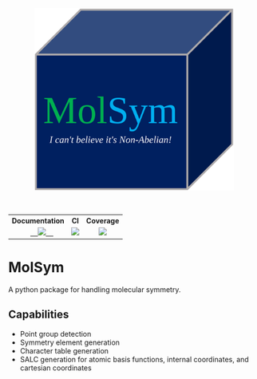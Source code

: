 <p align="center">
  <img src="molsym.png" width="400" alt=""/>
</p>
<table align="center">
  <tr>
    <th>Documentation</th>
    <th>CI</th>
    <th>Coverage</th>
  </tr>
  <tr>
    <td align="center">
      <a href=https://ccqc.github.io/MolSym/>
      <img src=https://img.shields.io/badge/docs-dev-blue.svg>
      </a>
    </td>
    <td align="center">
      <a href=https://github.com/CCQC/MolSym/actions/workflows/workflow.yml>
      <img src=https://github.com/CCQC/MolSym/actions/workflows/workflow.yml/badge.svg>
      </a>
    </td>
    <td align="center">
      <a href=https://codecov.io/gh/CCQC/MolSym>
      <img src=https://codecov.io/gh/CCQC/MolSym/branch/main/graph/badge.svg?token=NQDJ0QYLB0>
      </a> 
    </td>
  </tr>
</table>

# MolSym
A python package for handling molecular symmetry.


## Capabilities
- Point group detection
- Symmetry element generation
- Character table generation
- SALC generation for atomic basis functions, internal coordinates, and cartesian coordinates
